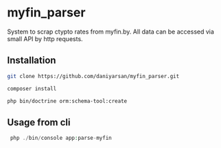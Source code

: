 
# myfin_parser

System to scrap ctypto rates from myfin.by. All data can be accessed via small API by http requests. 

## Installation

```bash
git clone https://github.com/daniyarsan/myfin_parser.git

composer install

php bin/doctrine orm:schema-tool:create
```

## Usage from cli

```php
 php ./bin/console app:parse-myfin
 ```
